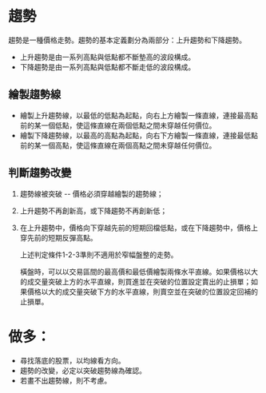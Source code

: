 # 趨勢

趨勢是一種價格走勢。趨勢的基本定義劃分為兩部分：上升趨勢和下降趨勢。
* 上升趨勢是由一系列高點與低點都不斷墊高的波段構成。
* 下降趨勢是由一系列高點與低點都不斷走低的波段構成。

## 繪製趨勢線
* 繪製上升趨勢線，以最低的低點為起點，向右上方繪製一條直線，連接最高點前的某一個低點，使這條直線在兩個低點之間未穿越任何價位。
* 繪製下降趨勢線，以最高的高點為起點，向右下方繪製一條直線，連接最低點前的某一個高點，使這條直線在兩個高點之間未穿越任何價位。

## 判斷趨勢改變
1. 趨勢線被突破 -- 價格必須穿越繪製的趨勢線；
2. 上升趨勢不再創新高，或下降趨勢不再創新低；
3. 在上升趨勢中，價格向下穿越先前的短期回檔低點，或在下降趨勢中，價格上穿先前的短期反彈高點。

    上述判定條件1-2-3準則不適用於窄幅盤整的走勢。
    
    橫盤時，可以以交易區間的最高價和最低價繪製兩條水平直線。如果價格以大的成交量突破上方的水平直線，則買進並在突破的位置設定賣出的止損單；如果價格以大的成交量突破下方的水平直線，則賣空並在突破的位置設定回補的止損單。

# 做多： #
* 尋找落底的股票，以均線看方向。
* 趨勢的改變，必定以突破趨勢線為確認。
* 若畫不出趨勢線，則不考慮。
